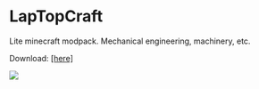 # LapTopCraft
 Lite minecraft modpack. Mechanical engineering, machinery, etc.

Download: <a href="https://v37ga.github.io/37/laptopcraft/">[here]</a>


<img src="https://user-images.githubusercontent.com/71238693/161650334-2b6c0265-2561-4355-9325-3a03f65f75db.png"></img>
